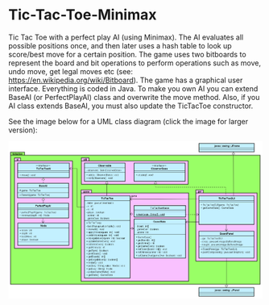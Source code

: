 # Tic-Tac-Toe-Minimax
Tic Tac Toe with a perfect play AI (using Minimax). The AI evaluates all possible positions once, and then later uses a hash table to look up score/best move for a certain position. The game uses two bitboards to represent the board and bit operations to perform operations such as move, undo move, get legal moves etc (see: https://en.wikipedia.org/wiki/Bitboard). The game has a graphical user interface. Everything is coded in Java. To make you own AI you can extend BaseAI (or PerfectPlayAI) class and overwrite the move method. Also, if you AI class extends BaseAI, you must also update the TicTacToe constructor.

See the image below for a UML class diagram (click the image for larger version):


![Alt text](https://github.com/mb44/TicTacToe-Minimax/blob/master/TicTacToe-ClassDiagram.png?raw=true "Optional Title")
